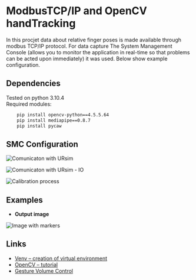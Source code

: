ModbusTCP/IP and OpenCV handTracking
===============
In this procjet data about relative finger poses is made available through modbus TCP/IP protocol. For data capture The System Management Console (allows you to monitor the application in real-time so that problems can be acted upon immediately) it was used. Below show example configuration.

## Dependencies
Tested on python 3.10.4  
Required modules:
```bash
    pip install opencv-python==4.5.5.64
    pip install mediapipe==0.8.7
    pip install pycaw
```
## SMC Configuration
![Comunicaton with URsim](https://github.com/NavierMillennium/modbusTCP_hand_tracking/blob/master/screenshots/smc_view.png?raw=true)

![Comunicaton with URsim - IO](https://github.com/NavierMillennium/modbusTCP_hand_tracking/blob/master/screenshots/smc_device_group.png?raw=true)

![Calibration process](https://github.com/NavierMillennium/modbusTCP_hand_tracking/blob/master/screenshots/smc_items.png?raw=true)

## Examples
* **Output image** 

![Image with markers](https://github.com/NavierMillennium/modbusTCP_hand_tracking/blob/master/screenshots/hand_tracking.png?raw=true)

## Links
* [Venv – creation of virtual environment ][1]
* [OpenCV – tutorial ][2]
* [Gesture Volume Control][3]


[1]:https://docs.python.org/3/library/venv.html
[2]:https://docs.opencv.org/4.x/d6/d00/tutorial_py_root.html
[3]:https://www.youtube.com/watch?v=9iEPzbG-xLE